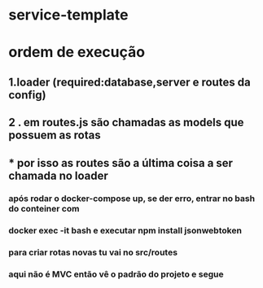 # service-template

# ordem de execução
## 1.loader (required:database,server e routes da config)
## 2 . em routes.js são chamadas as models que possuem as rotas
## * por isso as routes são a última coisa a ser chamada no loader
### após rodar o docker-compose up, se der erro, entrar no bash do conteiner com 
### docker exec -it <id> bash e executar npm install jsonwebtoken
### para criar rotas novas tu vai no src/routes
### aqui não é MVC então vê o padrão do projeto e segue